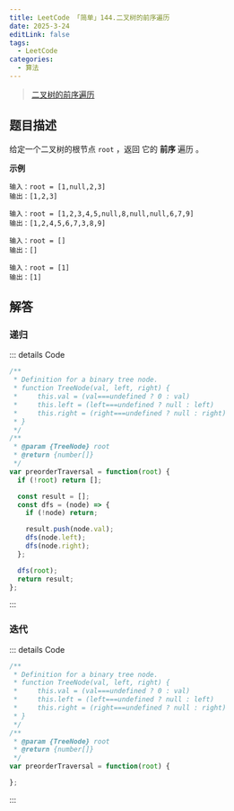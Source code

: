 ```yaml
---
title: LeetCode 「简单」144.二叉树的前序遍历
date: 2025-3-24
editLink: false
tags:
  - LeetCode
categories:
  - 算法
---
```


> [二叉树的前序遍历](https://leetcode.cn/problems/binary-tree-preorder-traversal/description/)

## 题目描述

给定一个二叉树的根节点 `root` ，返回 它的 **前序** 遍历 。

**示例**

```
输入：root = [1,null,2,3]
输出：[1,2,3]

输入：root = [1,2,3,4,5,null,8,null,null,6,7,9]
输出：[1,2,4,5,6,7,3,8,9]

输入：root = []
输出：[]

输入：root = [1]
输出：[1]
```

## 解答

### 递归

::: details Code
```js
/**
 * Definition for a binary tree node.
 * function TreeNode(val, left, right) {
 *     this.val = (val===undefined ? 0 : val)
 *     this.left = (left===undefined ? null : left)
 *     this.right = (right===undefined ? null : right)
 * }
 */
/**
 * @param {TreeNode} root
 * @return {number[]}
 */
var preorderTraversal = function(root) {
  if (!root) return [];

  const result = [];
  const dfs = (node) => {
    if (!node) return;

    result.push(node.val);
    dfs(node.left);
    dfs(node.right);
  };

  dfs(root);
  return result;
};
```
:::

### 迭代

::: details Code
```js
/**
 * Definition for a binary tree node.
 * function TreeNode(val, left, right) {
 *     this.val = (val===undefined ? 0 : val)
 *     this.left = (left===undefined ? null : left)
 *     this.right = (right===undefined ? null : right)
 * }
 */
/**
 * @param {TreeNode} root
 * @return {number[]}
 */
var preorderTraversal = function(root) {

};
```
:::
